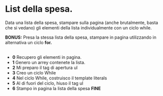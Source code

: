 # List della spesa.

Data una lista della spesa, stampare sulla pagina (anche brutalmente, basta che si vedano) gli elementi della lista individualmente con un ciclo while.

**BONUS:** Presa la stessa lista della spesa, stampare in pagina utilizzando in alternativa un ciclo **for.**
<br>
<br>

- **0** Recupero gli elementi in pagina.
- **1** Genero un arrey contenete la lista.
- **2** Mi preparo il tag di apertura ul
- **3** Creo un ciclo While
- **4** Nel ciclo While, costruisco il template literals
- **5** Al di fuori del ciclo, hiuso il tag ul
- **6** Stampo in pagina la lista della spesa
  **FINE**
